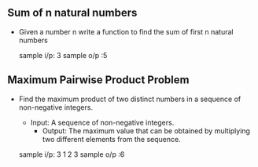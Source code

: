 ##  Sum of n natural numbers

* Given a number n write a function to find the sum of first n natural numbers

	sample	i/p: 3
	sample	o/p :5


## Maximum Pairwise Product Problem

* Find the maximum product of two distinct numbers in a sequence of non-negative integers.

	- Input: A sequence of non-negative integers.
       - Output: The maximum value that can be obtained by multiplying two different elements from the sequence.

	sample	i/p: 3
                     1 2 3
	sample	o/p :6

